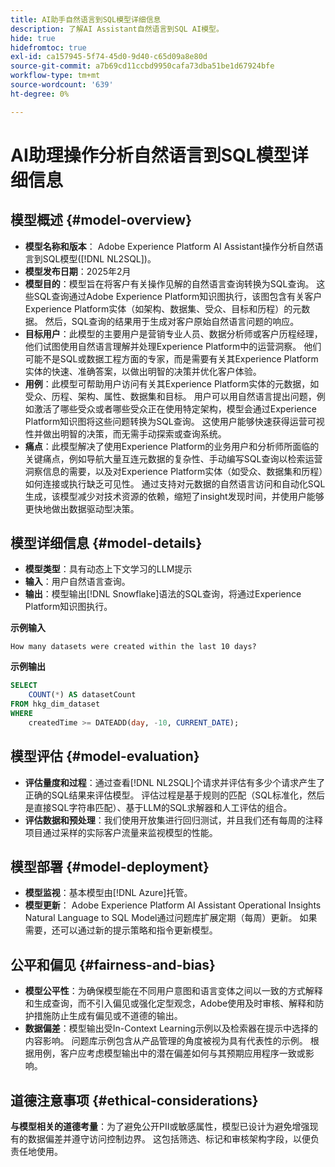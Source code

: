 ```yaml
---
title: AI助手自然语言到SQL模型详细信息
description: 了解AI Assistant自然语言到SQL AI模型。
hide: true
hidefromtoc: true
exl-id: ca157945-5f74-45d0-9d40-c65d09a8e80d
source-git-commit: a7b69cd11ccbd9950cafa73dba51be1d67924bfe
workflow-type: tm+mt
source-wordcount: '639'
ht-degree: 0%

---
```


# AI助理操作分析自然语言到SQL模型详细信息

## 模型概述 {#model-overview}

* **模型名称和版本**： Adobe Experience Platform AI Assistant操作分析自然语言到SQL模型([!DNL NL2SQL])。
* **模型发布日期**：2025年2月
* **模型目的**：模型旨在将客户有关操作见解的自然语言查询转换为SQL查询。 这些SQL查询通过Adobe Experience Platform知识图执行，该图包含有关客户Experience Platform实体（如架构、数据集、受众、目标和历程）的元数据。 然后，SQL查询的结果用于生成对客户原始自然语言问题的响应。
* **目标用户**：此模型的主要用户是营销专业人员、数据分析师或客户历程经理，他们试图使用自然语言理解并处理Experience Platform中的运营洞察。 他们可能不是SQL或数据工程方面的专家，而是需要有关其Experience Platform实体的快速、准确答案，以做出明智的决策并优化客户体验。
* **用例**：此模型可帮助用户访问有关其Experience Platform实体的元数据，如受众、历程、架构、属性、数据集和目标。 用户可以用自然语言提出问题，例如激活了哪些受众或者哪些受众正在使用特定架构，模型会通过Experience Platform知识图将这些问题转换为SQL查询。 这使用户能够快速获得运营可视性并做出明智的决策，而无需手动探索或查询系统。
* **痛点**：此模型解决了使用Experience Platform的业务用户和分析师所面临的关键痛点，例如导航大量互连元数据的复杂性、手动编写SQL查询以检索运营洞察信息的需要，以及对Experience Platform实体（如受众、数据集和历程）如何连接或执行缺乏可见性。 通过支持对元数据的自然语言访问和自动化SQL生成，该模型减少对技术资源的依赖，缩短了insight发现时间，并使用户能够更快地做出数据驱动型决策。

## 模型详细信息 {#model-details}

* **模型类型**：具有动态上下文学习的LLM提示
* **输入**：用户自然语言查询。
* **输出**：模型输出[!DNL Snowflake]语法的SQL查询，将通过Experience Platform知识图执行。

**示例输入**

```console
How many datasets were created within the last 10 days?
```

**示例输出**

```SQL
SELECT
    COUNT(*) AS datasetCount 
FROM hkg_dim_dataset 
WHERE
    createdTime >= DATEADD(day, -10, CURRENT_DATE);
```

## 模型评估 {#model-evaluation}

* **评估量度和过程**：通过查看[!DNL NL2SQL]个请求并评估有多少个请求产生了正确的SQL结果来评估模型。 评估过程是基于规则的匹配（SQL标准化，然后是直接SQL字符串匹配）、基于LLM的SQL求解器和人工评估的组合。
* **评估数据和预处理**：我们使用开放集进行回归测试，并且我们还有每周的注释项目通过采样的实际客户流量来监视模型的性能。

## 模型部署 {#model-deployment}

* **模型监视**：基本模型由[!DNL Azure]托管。
* **模型更新**： Adobe Experience Platform AI Assistant Operational Insights Natural Language to SQL Model通过问题库扩展定期（每周）更新。 如果需要，还可以通过新的提示策略和指令更新模型。

## 公平和偏见 {#fairness-and-bias}

* **模型公平性**：为确保模型能在不同用户意图和语言变体之间以一致的方式解释和生成查询，而不引入偏见或强化定型观念，Adobe使用及时审核、解释和防护措施防止生成有偏见或不道德的输出。
* **数据偏差**：模型输出受In-Context Learning示例以及检索器在提示中选择的内容影响。 问题库示例包含从产品管理的角度被视为具有代表性的示例。 根据用例，客户应考虑模型输出中的潜在偏差如何与其预期应用程序一致或影响。

## 道德注意事项 {#ethical-considerations}

**与模型相关的道德考量**：为了避免公开PII或敏感属性，模型已设计为避免增强现有的数据偏差并遵守访问控制边界。 这包括筛选、标记和审核架构字段，以便负责任地使用。
